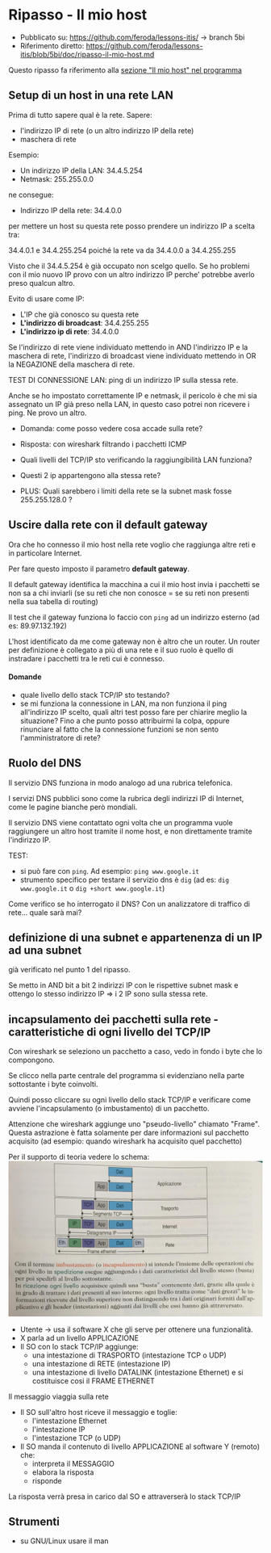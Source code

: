 # Ripasso - Il mio host

* Pubblicato su: https://github.com/feroda/lessons-itis/ -> branch 5bi
* Riferimento diretto: https://github.com/feroda/lessons-itis/blob/5bi/doc/ripasso-il-mio-host.md

Questo ripasso fa riferimento alla
[sezione "Il mio host" nel programma](https://github.com/feroda/lessons-itis/blob/5bi/doc/programma.md)

## Setup di un host in una rete LAN

Prima di tutto sapere qual è la rete. Sapere:
* l'indirizzo IP di rete (o un altro indirizzo IP della rete)
* maschera di rete

Esempio:

- Un indirizzo IP della LAN: 34.4.5.254
- Netmask: 255.255.0.0

ne consegue:

- Indirizzo IP della rete: 34.4.0.0

per mettere un host su questa rete posso prendere un indirizzo IP a scelta tra:

34.4.0.1 e 34.4.255.254
poiché la rete va da 34.4.0.0 a 34.4.255.255

Visto che il 34.4.5.254 è già occupato non scelgo quello.
Se ho problemi con il mio nuovo IP provo con un altro indirizzo IP perche' potrebbe averlo preso qualcun altro.

Evito di usare come IP:
- L'IP che già conosco su questa rete
- **L'indirizzo di broadcast**: 34.4.255.255
- **L'indirizzo ip di rete**: 34.4.0.0

Se l'indirizzo di rete viene individuato mettendo in AND l'indirizzo IP e la maschera di rete,
l'indirizzo di broadcast viene individuato mettendo in OR la NEGAZIONE della maschera di rete.

TEST DI CONNESSIONE LAN: ping di un indirizzo IP sulla stessa rete.

Anche se ho impostato correttamente IP e netmask,
il pericolo è che mi sia assegnato un IP già preso nella LAN,
in questo caso potrei non ricevere i ping. Ne provo un altro.

* Domanda: come posso vedere cosa accade sulla rete?
* Risposta: con wireshark filtrando i pacchetti ICMP

* Quali livelli del TCP/IP sto verificando la raggiungibilità LAN funziona?
* Questi 2 ip appartengono alla stessa rete?

* PLUS: Quali sarebbero i limiti della rete se la subnet mask fosse 255.255.128.0 ?

## Uscire dalla rete con il default gateway

Ora che ho connesso il mio host nella rete voglio che raggiunga altre reti e in particolare Internet.

Per fare questo imposto il parametro **default gateway**.

Il default gateway identifica la macchina a cui il mio host invia i pacchetti se non sa a chi inviarli (se su reti che non conosce = se su reti non presenti nella sua tabella di routing)

Il test che il gateway funziona lo faccio con `ping` ad un indirizzo esterno (ad es: 89.97.132.192)

L'host identificato da me come gateway non è altro che un router.
Un router per definizione è collegato a più di una rete e il suo ruolo è quello di instradare i pacchetti tra le reti cui è connesso.

#### Domande

- quale livello dello stack TCP/IP sto testando?
- se mi funziona la connessione in LAN, ma non funziona il ping all'indirizzo IP scelto, quali altri test posso fare per chiarire meglio la situazione? Fino a che punto posso attribuirmi la colpa, oppure rinunciare al
fatto che la connessione funzioni se non sento l'amministratore di rete?

## Ruolo del DNS

Il servizio DNS funziona in modo analogo ad una rubrica telefonica.

I servizi DNS pubblici sono come la rubrica degli indirizzi IP di Internet, come le pagine bianche però mondiali.

Il servizio DNS viene contattato ogni volta che un programma vuole raggiungere un altro host tramite il nome host, e non direttamente tramite l'indirizzo IP.

TEST:
* si può fare con `ping`. Ad esempio: `ping www.google.it`
* strumento specifico per testare il servizio dns è `dig` (ad es: `dig www.google.it` o `dig +short www.google.it`)

Come verifico se ho interrogato il DNS?
Con un analizzatore di traffico di rete... quale sarà mai?

## definizione di una subnet e appartenenza di un IP ad una subnet

già verificato nel punto 1 del ripasso.

Se metto in AND bit a bit 2 indirizzi IP con le rispettive subnet mask e ottengo lo stesso indirizzo IP => i 2 IP sono sulla stessa rete.

## incapsulamento dei pacchetti sulla rete - caratteristiche di ogni livello del TCP/IP

Con wireshark se seleziono un pacchetto a caso, vedo in fondo i byte che lo compongono.

Se clicco nella parte centrale del programma si evidenziano nella parte sottostante i byte coinvolti.

Quindi posso cliccare su ogni livello dello stack TCP/IP e verificare come avviene l'incapsulamento (o imbustamento) di un pacchetto.

Attenzione che wireshark aggiunge uno "pseudo-livello" chiamato "Frame". Questa astrazione è fatta solamente per dare informazioni sul pacchetto acquisito (ad esempio: quando wireshark ha acquisito quel pacchetto)

Per il supporto di teoria vedere lo schema: ![incapsulamento dei pacchetti](./incapsulamento-pacchetti.jpg)

* Utente -> usa il software X che gli serve per ottenere una funzionalità.
* X parla ad un livello APPLICAZIONE
* Il SO con lo stack TCP/IP aggiunge:
  * una intestazione di TRASPORTO (intestazione TCP o UDP)
  * una intestazione di RETE (intestazione IP)
  * una intestazione di livello DATALINK (intestazione Ethernet) e si costituisce cosi il FRAME ETHERNET

Il messaggio viaggia sulla rete

* Il SO sull'altro host riceve il messaggio e toglie:
  * l'intestazione Ethernet
  * l'intestazione IP
  * l'intestazione TCP (o UDP)
* Il SO manda il contenuto di livello APPLICAZIONE al software Y (remoto) che:
  * interpreta il MESSAGGIO
  * elabora la risposta
  * risponde

La risposta verrà presa in carico dal SO e attraverserà lo stack TCP/IP

## Strumenti

- su GNU/Linux usare il man















































